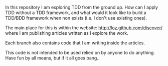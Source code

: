 In this repository I am exploring TDD from the ground up.  How can I apply TDD without a TDD framework, and what would it look like to build a TDD/BDD framework when non exists (i.e. I don't use existing ones).

The main place for this is within the website: http://loz.github.com/discover/ where I am publishing articles written as I explore the work.

Each branch also contains code that I am writing inside the articles.

This code is not intended to be used relied on by anyone to do anything.  Have fun by all means, but if it all goes bang..

